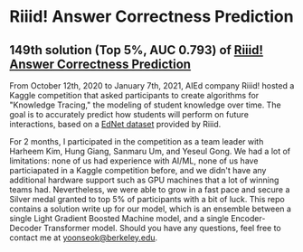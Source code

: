 # Riiid! Answer Correctness Prediction
## 149th solution (Top 5%, AUC 0.793) of [Riiid! Answer Correctness Prediction](https://www.kaggle.com/c/riiid-test-answer-prediction)

From October 12th, 2020 to January 7th, 2021, AIEd company Riiid! hosted a Kaggle competition that asked participants to create algorithms for "Knowledge Tracing," the modeling of student knowledge over time. The goal is to accurately predict how students will perform on future interactions, based on a [EdNet dataset](https://github.com/riiid/ednet) provided by Riiid. 

For 2 months, I participated in the competition as a team leader with Harheem Kim, Hung Giang, Sanmaru Um, and Yeseul Gong. We had a lot of limitations: none of us had experience with AI/ML, none of us have particiapated in a Kaggle competition before, and we didn't have any additional hardware support such as GPU machines that a lot of winning teams had. Nevertheless, we were able to grow in a fast pace and secure a Silver medal granted to top 5% of participants with a bit of luck. This repo contains a solution write up for our model, which is an ensemble between a single Light Gradient Boosted Machine model, and a single Encoder-Decoder Transformer model. Should you have any questions, feel free to contact me at yoonseok@berkeley.edu.
